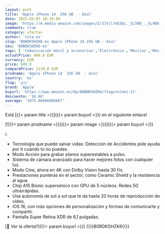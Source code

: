```yaml
---
layout: post
title: 'Apple iPhone 14  256 GB  - Azul'
date: 2023-03-07 18:16:04
image: 'https://m.media-amazon.com/images/I/31VjlrbE3bL._SL500_._SL400_.jpg'
comments: true
category: ofertas
author: 'tole.es'
slug: 'B0BDKSHZK6-es Apple iPhone 14 256 GB - Azul'
sku: 'B0BDKSHZK6-es'
tags: [ 'Comunicación móvil y accesorios','Electrónica','Móviles','Móviles y smartphones libres','apple','iphone','🇪🇸', ]
actualPrice: 949.0 EUR
currency: EUR
price: 949.0
comparePrice: 1139.0 EUR
prodname: 'Apple iPhone 14  256 GB  - Azul'
country: 'es'
flag: '🇪🇸'
brand: 'Apple'
buyurl: 'https://www.amazon.es/dp/B0BDKSHZK6/?tag=tolees-21'
descuento: '16.68'
average: '1075.66666666667'
---
```


Está [{{< param title >}}]({{< param buyurl >}}) en el siguiente enlace!

[![{{< param prodname >}}]({{< param image >}})]({{< param buyurl >}})

ℹ️:

- Tecnología que puede salvar vidas: Detección de Accidentes pide ayuda por ti cuando tú no puedes.
- Modo Acción para grabar planos superestables a pulso.
- Sistema de cámara avanzado para hacer mejores fotos con cualquier luz.
- Modo Cine, ahora en 4K con Dolby Vision hasta 30 f/s.
- Prestaciones punteras en el sector, como Ceramic Shield y la resistencia al agua.
- Chip A15 Bionic supersónico con GPU de 5 núcleos. Redes 5G ultrarrápidas.
- Una autonomía de sol a sol que te da hasta 20 horas de reproducción de vídeo.
- iOS 16, con más opciones de personalización y formas de comunicarte y compartir.
- Pantalla Super Retina XDR de 6,1 pulgadas.

[🛒 Ver la oferta!!]({{< param buyurl >}})
{{<world>}}B0BDKSHZK6{{</world>}}
